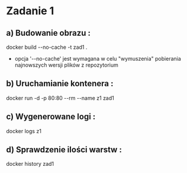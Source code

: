 # Zadanie 1

## a) Budowanie obrazu :
docker build --no-cache -t zad1 .
* opcja '--no-cache' jest wymagana w celu "wymuszenia" pobierania najnowszych wersji plików z repozytorium
## b) Uruchamianie kontenera :
docker run -d -p 80:80 --rm --name z1 zad1
## c) Wygenerowane logi :
docker logs z1
## d) Sprawdzenie ilości warstw :
docker history zad1

